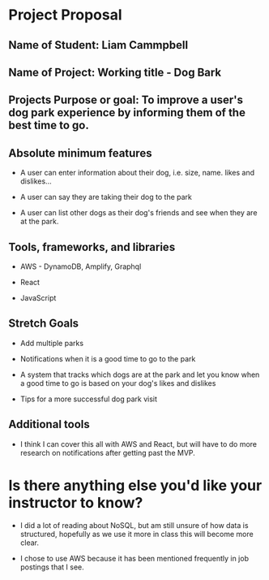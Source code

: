 # Project Proposal

## Name of Student: Liam Cammpbell

## Name of Project: Working title - Dog Bark

## Projects Purpose or goal: To improve a user's dog park experience by informing them of the best time to go. 

## Absolute minimum features 

* A user can enter information about their dog, i.e. size, name. likes and dislikes...

* A user can say they are taking their dog to the park

* A user can list other dogs as their dog's friends and see when they are at the park.

## Tools, frameworks, and libraries

* AWS - DynamoDB, Amplify, Graphql

* React

* JavaScript

## Stretch Goals

* Add multiple parks

* Notifications when it is a good time to go to the park

* A system that tracks which dogs are at the park and let you know when a good time to go is based on your dog's likes and dislikes

* Tips for a more successful dog park visit

## Additional tools

* I think I can cover this all with AWS and React, but will have to do more research on notifications after getting past the MVP.

# Is there anything else you'd like your instructor to know?

* I did a lot of reading about NoSQL, but am still unsure of how data is structured, hopefully as we use it more in class this will become more clear.

*  I chose to use AWS because it has been mentioned frequently in job postings that I see.